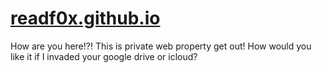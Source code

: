 # [readf0x.github.io](https://readf0x.github.io)
How are you here!?! This is private web property get out! How would you like it if I invaded your google drive or icloud?

